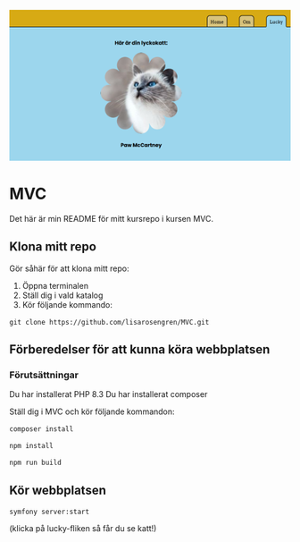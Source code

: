 ![mvc image](.img/mvc.png)

MVC
=====
Det här är min README för mitt kursrepo i kursen MVC.

Klona mitt repo
-----------
Gör såhär för att klona mitt repo:
1. Öppna terminalen
2. Ställ dig i vald katalog
3. Kör följande kommando:
```
git clone https://github.com/lisarosengren/MVC.git
```

Förberedelser för att kunna köra webbplatsen
------

### Förutsättningar
Du har installerat PHP 8.3
Du har installerat composer


Ställ dig i MVC och kör följande kommandon:
```
composer install
```
```
npm install 
```
```
npm run build
```

Kör webbplatsen
-----
```
symfony server:start
```

(klicka på lucky-fliken så får du se katt!)
